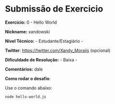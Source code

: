 # Submissão de Exercicio

**Exercicio:** 0 - Hello World

**Nickname:** xandowski

**Nível Técnico:** - Estudante/Estagiário -

**Twitter**: https://twitter.com/Xandy_Moraiis (opcional)

**Dificuldade de Resolução:** - Baixa -

**Comentários:** dale

**Como rodar o desafio**: 

Use o comando abaixo: 
```bash
node hello-world.js
```